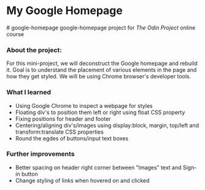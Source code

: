 
<h1>My Google Homepage </h1>
<p># google-homepage
google-homepage project for <i>The Odin Project</i> online course
</p>
<h3>About the project:</h3>
<p>
For this mini-project, we will deconstruct the Google homepage and rebuild it. Goal is to understand the placement of various elements in the page and how they get styled. We will be using Chrome browser's developer tools. 
</p>
<h3>What I learned</h3>
<ul>
    <li>Using Google Chrome to inspect a webpage for styles</li>
    <li>Floating div's to position them left or right using float CSS property</li>
    <li>Fixing positions for header and footer</li>
    <li>Centering/aligning div's/images using display:block, margin, top/left and transform:translate CSS properties</li>
    <li>Round the egdes of buttons/input text boxes</li>
</ul>
<h3>Further improvements</h3>
<ul>
    <li>Better spacing on header right corner between "Images" text and Sign-in button</li>
    <li>Change styling of links when hovered on and clicked</li>
</ul>

